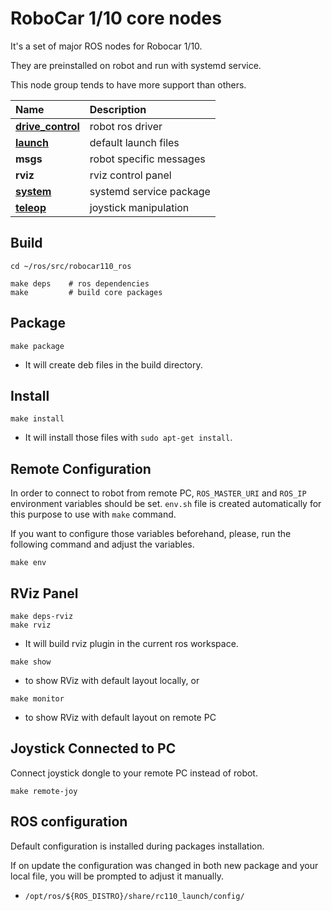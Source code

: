 # RoboCar 1/10 core nodes

It's a set of major ROS nodes for Robocar 1/10.

They are preinstalled on robot and run with systemd service.

This node group tends to have more support than others.

| Name                                               | Description             |
|:------------------                                 |:------------------------|
| [**drive_control**](rc110_drive_control/README.md) | robot ros driver        |
| [**launch**](rc110_launch/README.md)               | default launch files    |
| **msgs**                                           | robot specific messages |
| **rviz**                                           | rviz control panel      |
| [**system**](rc110_system/README.md)               | systemd service package |
| [**teleop**](rc110_teleop/README.md)               | joystick manipulation   |

## Build

```
cd ~/ros/src/robocar110_ros

make deps    # ros dependencies
make         # build core packages
```

## Package

```
make package
```
* It will create deb files in the build directory.

## Install

```
make install
```
* It will install those files with `sudo apt-get install`.

## Remote Configuration

In order to connect to robot from remote PC, `ROS_MASTER_URI` and `ROS_IP` environment variables should be set. `env.sh` file is created automatically for this purpose to use with `make` command.

If you want to configure those variables beforehand, please, run the following command and adjust the variables.
```
make env
```

## RViz Panel

```
make deps-rviz
make rviz
```
* It will build rviz plugin in the current ros workspace.

```
make show
```
* to show RViz with default layout locally, or

```
make monitor
```
* to show RViz with default layout on remote PC

## Joystick Connected to PC

Connect joystick dongle to your remote PC instead of robot.
```
make remote-joy
```

## ROS configuration

Default configuration is installed during packages installation.

If on update the configuration was changed in both new package and your local file, you will be prompted to adjust it manually.

* `/opt/ros/${ROS_DISTRO}/share/rc110_launch/config/`
